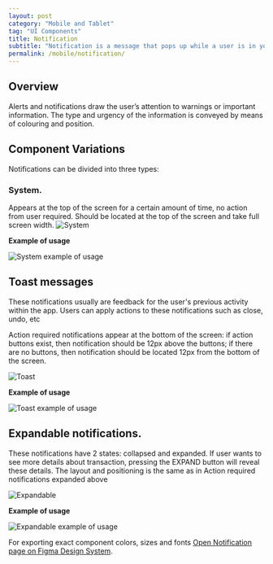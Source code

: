 ```yaml
---
layout: post
category: "Mobile and Tablet"
tag: "UI Components"
title: Notification
subtitle: "Notification is a message that pops up while a user is in your app and are intended to inform users about events triggered by the user or system itself. "
permalink: /mobile/notification/
---
```


## Overview

Alerts and notifications draw the user’s attention to warnings or important information. The type and urgency of the information is conveyed by means of colouring and position.

## Component Variations
Notifications can be divided into three types:
 
### System. 
Appears at the top of the screen for a certain amount of time, no action from user required. Should be located at the top of the screen and take full screen width.
![System]({{site.baseurl}}/img/Mobile_Notification_System.png)

**Example of usage**

![System example of usage]({{site.baseurl}}/img/Mobile_Notification_System_Usage.png)

## Toast messages
These notifications usually are feedback for the user's previous activity within the app. Users can apply actions to these notifications such as close, undo, etc

Action required notifications appear at the bottom of the screen: if action buttons exist, then notification should be 12px above the buttons; if there are no buttons, then notification should be located 12px from the bottom of the screen.  

![Toast]({{site.baseurl}}/img/Mobile_Notification_Toast.png)

**Example of usage**

![Toast example of usage]({{site.baseurl}}/img/Mobile_Notification_Toast_Usage.png)

## Expandable notifications.
These notifications have 2 states: collapsed and expanded. If user wants to see more details about transaction, pressing the EXPAND button will reveal these details. The layout and positioning is the same as in Action required notifications expanded above

![Expandable]({{site.baseurl}}/img/Mobile_Notification_Expandable.png)

**Example of usage**

![Expandable example of usage]({{site.baseurl}}/img/Mobile_Notification_Expandable_Usage.png)


For exporting exact component colors, sizes and fonts [Open Notification page on Figma Design System](https://www.figma.com/file/TwQ8GcLuodWXegpAArH1RC/Draft-mobile-components?node-id=995%3A18913&t=74WkjHYzoIotFeq3-1).







      
